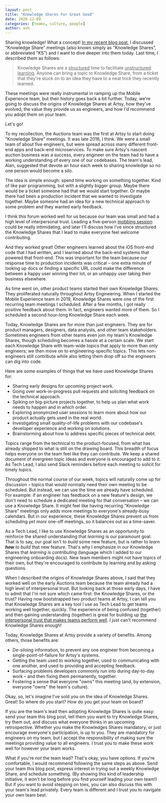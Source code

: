```yaml
---
layout: post
title: "Knowledge Shares For Great Good"
date: 2020-12-09
categories: [teams, culture, people]
author: ash
---
```


Sharing knowledge! What a concept! [In my recent blog post](/blog/2020/09/29/becoming-mobile-first-at-artsy/), I
discussed "Knowledge Share" meetings (also known simply as "Knowledge Shares", or abbreviated "KS") and I want to
dive deeper into them today. Last time, I described them as follows:

> Knowledge Shares are a <u>structured</u> time to facilitate <u>unstructured learning</u>. Anyone can bring a
> topic to Knowledge Share, from a ticket that they're stuck on to an idea they have to a neat trick they recently
> learned.

These meetings were really instrumental in ramping up the Mobile Experience team, but their history goes back a bit
further. Today, we're going to discuss the origins of Knowledge Shares at Artsy, how they've evolved, the value
they provide us as engineers, and how I'd recommend you adopt them on your team.

Let's go!

<!-- more -->

To my recollection, the Auctions team was the first at Artsy to start doing "Knowledge Share" meetings. It was late
2016, I think. We were a small team of about five engineers, but were spread across many different front-end apps
and back-end microservices. To make sure Artsy's nascent auction business was a success, every engineer on the team
had to have a working understanding of every one of our codebases. The team's lead, Alan, suggested that devote an
hour each week to sharing knowledge so no one person would become a silo.

The idea is simple enough: spend time working on something together. Kind of like pair programming, but with a
slightly bigger group. Maybe there would be a ticket someone had that we would start together. Or maybe there had
been a production incident that we wanted to investigate together. Maybe someone had an idea for a new technical
approach to some problem and they wanted early feedback.

I think this forum worked well for us because our team was small and had a high level of interpersonal trust.
Leading a five-person [mobbing session](https://en.wikipedia.org/wiki/Mob_programming) could be really
intimidating, and later I'll discuss how I've since structured the Knowledge Shares that I lead to make everyone
feel welcome contributing.

And they worked great! Other engineers learned about the iOS front-end code that I had written, and I learned about
the back-end systems that powered that front-end. This was important for the team because our response time to
production incidents was critical – one extra minute of looking up docs or finding a specific URL could make the
difference between a happy user winning their lot, or an unhappy user taking their business elsewhere.

As time went on, other product teams started their own Knowledge Shares. They proliferated naturally throughout
Artsy Engineering. When I started the Mobile Experience team in 2019, Knowledge Shares were one of the first
recurring team meetings I scheduled. After a few months, I got really positive feedback about them. In fact,
engineers wanted more of them. So I scheduled a second hour-long Knowledge Share each week.

Today, Knowledge Shares are for more than just engineers. They are for product managers, designers, data analysts,
and other team stakeholders. Sometimes engineers from other teams even join my team's Knowledge Shares, though
scheduling becomes a hassle at a certain scale. We start each Knowledge Share with team-wide topics that apply to
more than only engineers; we then move on to engineering-specific topics. This lets non-engineers still contribute
while also letting them drop off so the engineers can dig into code.

Here are some examples of things that we have used Knowledge Shares for:

- Sharing early designs for upcoming project work.
- Going over work-in-progress pull requests and soliciting feedback on the technical approach.
- Spiking on big-picture projects together, to help us plan what work needs to happen and in which order.
- Exploring anonymized user sessions to learn more about how our product actually gets used in the real world.
- Investigating small quality-of-life problems with our codebase's developer experience and working on solutions.
- Brainstorming about how to address specific pieces of technical debt.

Topics range from the technical to the product-focused, from what has already shipped to what is still on the
drawing board. This breadth of focus helps everyone on the team feel like they can contribute. We keep a shared
document of evergreen topic ideas and everyone is encouraged to add to it. As Tech Lead, I also send Slack
reminders before each meeting to solicit for timely topics.

Throughout the normal course of our week, topics will naturally come up for discussion – topics that would normally
need their own meeting to be scheduled. But instead, we can use the time we already have scheduled. For example: if
an engineer has feedback on a new feature's design, we don't need to schedule a dedicated meeting for that
conversation – we can use a Knowledge Share. It might feel like having recurring "Knowledge Share" meetings only
adds more meetings to everyone's already-busy calendars. But in our experience, these Knowledge Shares prevent us
from scheduling _yet more_ one-off meetings, so it balances out as a time-saver.

As a Tech Lead, I like to use Knowledge Shares as an opportunity to reinforce the shared understanding that
_learning_ is our paramount goal. That is to say, our goal isn't to _build_ some new feature, but is rather to
_learn **how** to build_ that new feature. That's why I emphasize in our Knowledge Shares that _learning is
contributing_ (language which I added to our engineering onboarding docs). New team members might not have topics
of their own, but they're encouraged to contribute by learning and by asking questions.

When I described the origins of Knowledge Shares above, I said that they worked well on the early Auctions team
because the team already had a high level of interpersonal trust. But looking back at those early days, I have to
admit that I'm not sure which came first: the Knowledge Shares, or the trust? Having now bootstrapped two product
teams at Artsy, I can tell you that Knowledge Shares are a key tool I use as Tech Lead to get teams working well
together, quickly. The experience of being confused (together) and then gaining understanding (together) is great
for building up
[the interpersonal trust that makes teams perform well](https://ashfurrow.com/blog/building-better-software-by-building-better-teams/).
I just can't recommend Knowledge Shares enough!

Today, Knowledge Shares at Artsy provide a variety of benefits. Among others, those benefits are:

- De-siloing information, to prevent any one engineer from becoming a single-point-of-failure for Artsy's systems.
- Getting the team used to working together, used to communicating with one another, and used to providing and
  accepting feedback.
- Surfacing problems developers commonly run into during day-to-day work – and then fixing them permanently,
  together.
- Fostering a sense that everyone "owns" this meeting (and, by extension, everyone "owns" the team's culture).

Okay, so, let's imagine I've sold you on the idea of Knowledge Shares. Great! So where do you start? How do you get
your team on board?

If you are the team's lead then adopting Knowledge Shares is quite easy: send your team this blog post, tell them
you want to try Knowledge Shares, try them out, and discuss what everyone thinks in an upcoming retrospective.
Whether you make the Knowledges Shares mandatory, or just encourage everyone's participation, is up to you. They
are mandatory for engineers on my team, but I accept the responsibility of making sure the meetings providing value
to all engineers. I trust you to make these work well for however your team works.

What if you're _not_ the team lead? That's okay, you have options. If you're comfortable, I would recommend
following the same steps as above. Send your team this blog post, express interest in trying out a weekly Knowledge
Share, and schedule something. (By showing this kind of leadership initiative, it won't be long before you find
yourself leading your own team!) But if you want to avoid stepping on toes, you can also discuss this with your
team's lead privately. Every team is different and I trust you to navigate your own team best.
